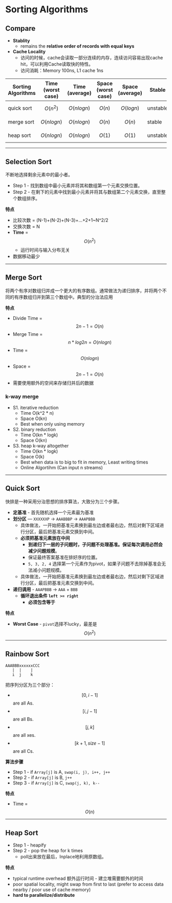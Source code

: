 <extoc></extoc>

# Sorting Algorithms

## Compare

- **Stablity**
    - remains the **relative order of records with equal keys**
- **Cache Locality**
    - 访问的时候，cache会读取一部分连续的内存，连续访问容易出现cache hit，可以利用Cache读取快的特性。
    - 访问消耗：Memory 100ns, L1 cache 1ns

Sorting Algorithms | Time (worst case) | Time (average) | Space (worst case) | Space (average)| Stable | Locality
----|----|----|----|----|----|----
quick sort | $$O(n^2)$$   | $$O(nlogn)$$ | $$O(n)$$ | $$O(logn)$$ | unstable | good
merge sort | $$O(nlogn)$$ | $$O(nlogn)$$ | $$O(n)$$ | $$O(n)$$    | stable   | unknown
heap sort  | $$O(nlogn)$$ | $$O(nlogn)$$ | $$O(1)$$ | $$O(1)$$    | unstable | bad

-----
## Selection Sort

不断地选择剩余元素中的最小者。

- Step 1 - 找到数组中最小元素并将其和数组第一个元素交换位置。
- Step 2 - 在剩下的元素中找到最小元素并将其与数组第二个元素交换，直至整个数组排序。

__特点__

- 比较次数 = (N-1)+(N-2)+(N-3)+...+2+1~N^2/2
- 交换次数 = N
- **Time** = $$O(n^2)$$
    - 运行时间与输入分布无关
- 数据移动最少

-----
## Merge Sort

将两个有序对数组归并成一个更大的有序数组。通常做法为递归排序，并将两个不同的有序数组归并到第三个数组中。典型的分治法应用

__特点__

- Divide Time = $$2n-1 = O(n)$$
- Merge Time = $$n * log2n = O(nlogn)$$
- Time = $$O(nlogn)$$
- Space = $$2n-1 = O(n)$$
- 需要使用额外的空间来存储归并后的数据

### k-way merge

- S1. iterative reduction
    - Time O(k^2 * n)
    - Space O(kn)
    - Best when only using memory
- S2. binary reduction
    - Time O(kn * logk)
    - Space O(kn)
- S3. heap k-way altogether
    - Time O(kn * logk)
    - Space O(k)
    - Best when data is to big to fit in memory, Least writing times
    - Online Algortihm (Can input n streams)

-----
## Quick Sort

快排是一种采用分治思想的排序算法，大致分为三个步骤。

- **定基准** - 首先随机选择一个元素最为基准
- **划分区** — `XXXXXXP` -> `AAABBBP` -> `AAAPBBB`
    - 具体做法，一开始把基准元素换到最左边或者最右边，然后对剩下区域进行分区，最后把基准元素交换到中间。
    - **必须把基准元素放在中间**
        - **到递归下一层的子问题时，子问题不处理基准。保证每次调用必然会减少问题规模**。
        - 保证最终答案基准在排好序的位置。
        - `5, 3, 2, 4` 选择第一个元素作为pivot，如果子问题不去除掉基准会无法减小问题规模。
    - 具体做法，一开始把基准元素换到最左边或者最右边，然后对剩下区域进行分区，最后把基准元素交换到中间。
- **递归调用** - `AAAPBBB` -> `AAA` + `BBB`
    - **循环退出条件 `left >= right`**
        - **必须包含等于**

__特点__

- **Worst Case** - `pivot`选择不lucky，最差是$$O(n^2)$$

-----
## Rainbow Sort

```
AAABBBxxxxxxCCC
   |  |    |   
   i  j    k
```
把序列分区为三个部分：

- $$[0, i-1]$$ are all As.
- $$[i, j-1]$$ are all Bs.
- $$[j, k]$$ are all xes.
- $$[k+1, size-1]$$ are all Cs.

__算法步骤__

- Step 1 - if `Array[j]` is A, `swap(i, j), i++, j++`
- Step 2 - if `Array[j]` is B, `j++`
- Step 3 - if `Array[j]` is C, `swap(j, k), k--`

__特点__

- Time = $$O(n)$$


-----
## Heap Sort

- Step 1 - heapify
- Step 2 - pop the heap for k times
    - poll出来放在最后，Inplace地利用原数组。

__特点__

- typical runtime overhead 额外运行时间 - 建立堆需要额外的时间
- poor spatial locality, might swap from first to last (prefer to access data nearby / poor use of cache memory)
- **hard to parallelize/distribute**
